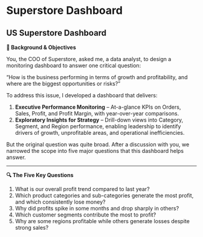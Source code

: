 # Superstore Dashboard

## **US Superstore Dashboard**
**📌 Background & Objectives**

You, the COO of Superstore, asked me, a data analyst, to design a monitoring dashboard to answer one critical question:

  “How is the business performing in terms of growth and profitability, and where are the biggest opportunities or risks?”

To address this issue, I developed a dashboard that delivers:
1.	**Executive Performance Monitoring** – At-a-glance KPIs on Orders, Sales, Profit, and Profit Margin, with year-over-year comparisons.
2.	**Exploratory Insights for Strategy** – Drill-down views into Category, Segment, and Region performance, enabling leadership to identify drivers of growth, unprofitable areas, and operational inefficiencies.

But the original question was quite broad. After a discussion with you, we narrowed the scope into five major questions that this dashboard helps answer. 

______________________________________________________________________________________________________________________________________________________________________________________________________________

**🔍 The Five Key Questions**

1.	What is our overall profit trend compared to last year?
2.	Which product categories and sub-categories generate the most profit, and which consistently lose money?
3.	Why did profits spike in some months and drop sharply in others?
4.	Which customer segments contribute the most to profit?
5.	Why are some regions profitable while others generate losses despite strong sales?

